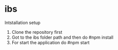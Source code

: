 # ibs 
Intstallation setup
1. Clone the repository first
2. Got to the ibs folder path and then do #npm install
3. For start the application do #npm start
